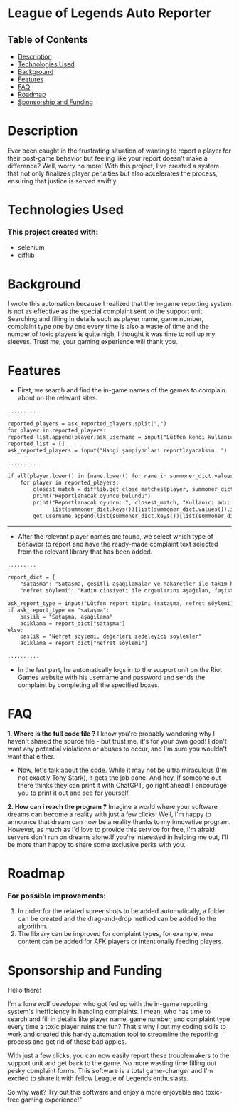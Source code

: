 # **League of Legends Auto Reporter**

## Table of Contents

- [Description](#description)
- [Technologies Used](#technologies-used)
- [Background](#background)
- [Features](#features)
- [FAQ](#faq)
- [Roadmap](#roadmap)
- [Sponsorship and Funding](#sponsorship-and-funding)

# Description

Ever been caught in the frustrating situation of wanting to report a player for their post-game behavior but feeling like your report doesn't make a difference? Well, worry no more! With this project, I've created a system that not only finalizes player penalties but also accelerates the process, ensuring that justice is served swiftly.

# Technologies Used

### This project created with:

* selenium
* difflib

# Background

I wrote this automation because I realized that the in-game reporting system is not as effective as the special complaint sent to the support unit. Searching and filling in details such as player name, game number, complaint type one by one every time is also a waste of time and the number of toxic players is quite high, I thought it was time to roll up my sleeves.
Trust me, your gaming experience will thank you.

# Features

* First, we search and find the in-game names of the games to complain about on the relevant sites.

```apache
..........

reported_players = ask_reported_players.split(",")
for player in reported_players:
reported_list.append(player)ask_username = input("Lütfen kendi kullanıcı adınızı giriniz: ")
reported_list = []
ask_reported_players = input("Hangi şampiyonları reportlayacaksın: ")

..........

if all(player.lower() in [name.lower() for name in summoner_dict.values()] for player in reported_players):
    for player in reported_players:
        closest_match = difflib.get_close_matches(player, summoner_dict.values(), n=1)[0]
        print("Reportlanacak oyuncu bulundu")
        print("Reportlanacak oyuncu: ", closest_match, "Kullanıcı adı: ",
              list(summoner_dict.keys())[list(summoner_dict.values()).index(closest_match)])
        get_username.append(list(summoner_dict.keys())[list(summoner_dict.values()).index(closest_match)])
```

---

* After the relevant player names are found, we select which type of behavior to report and have the ready-made complaint text selected from the relevant library that has been added.

```apache
.........

report_dict = {
    "sataşma": "Sataşma, çeşitli aşağılamalar ve hakaretler ile takım huzurunu ve benim huzurumu bozmaktadır. Gerekli cezayı alacağına inanıyorum, iyi çalışmalar dilerim.",
    "nefret söylemi": "Kadın cinsiyeti ile organlarını aşağılan, faşist, hadsiz, cinsiyetçi hakaret ve küfürleri ile insan onurunu zedeleyici, aşağılayıcı davranışlarda bulanan oyuncuların gerekli en ağır cezayı alacağına eminim, iyi çalışmalar dilerim"}

ask_report_type = input("Lütfen report tipini (sataşma, nefret söylemi) giriniz: ")
if ask_report_type == "sataşma":
    baslik = "Sataşma, aşağılama"
    aciklama = report_dict["sataşma"]
else:
    baslik = "Nefret söylemi, değerleri zedeleyici söylemler"
    aciklama = report_dict["nefret söylemi"]

..........
```

* In the last part, he automatically logs in to the support unit on the Riot Games website with his username and password and sends the complaint by completing all the specified boxes.

# FAQ

**1. Where is the full code file ?**
I know you're probably wondering why I haven't shared the source file - but trust me, it's for your own good! I don't want any potential violations or abuses to occur, and I'm sure you wouldn't want that either.

* Now, let's talk about the code. While it may not be ultra miraculous (I'm not exactly Tony Stark), it gets the job done. And hey, if someone out there thinks they can print it with ChatGPT, go right ahead! I encourage you to print it out and see for yourself.

**2. How can i reach the program ?**
Imagine a world where your software dreams can become a reality with just a few clicks! Well, I'm happy to announce that dream can now be a reality thanks to my innovative program. However, as much as I'd love to provide this service for free, I'm afraid servers don't run on dreams alone.If you're interested in helping me out, I'll be more than happy to share some exclusive perks with you.

# Roadmap

### For possible improvements:

1. In order for the related screenshots to be added automatically, a folder can be created and the drag-and-drop method can be added to the algorithm.
2. The library can be improved for complaint types, for example, new content can be added for AFK players or intentionally feeding players.

# Sponsorship and Funding

Hello there!

I'm a lone wolf developer who got fed up with the in-game reporting system's inefficiency in handling complaints. I mean, who has time to search and fill in details like player name, game number, and complaint type every time a toxic player ruins the fun? That's why I put my coding skills to work and created this handy automation tool to streamline the reporting process and get rid of those bad apples.

With just a few clicks, you can now easily report these troublemakers to the support unit and get back to the game. No more wasting time filling out pesky complaint forms. This software is a total game-changer and I'm excited to share it with fellow League of Legends enthusiasts.

So why wait? Try out this software and enjoy a more enjoyable and toxic-free gaming experience!"
